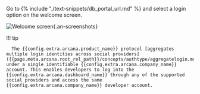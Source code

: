  Go to {% include "./text-snippets/db_portal_url.md" %} and select a login option on the welcome screen.

![Welcome screen](/img/an_db_welcome.png){.an-screenshots}

!!! tip
    
      The {{config.extra.arcana.product_name}} protocol [aggregates multiple login identities across social providers]({{page.meta.arcana.root_rel_path}}/concepts/authtype/aggregatelogin.md) under a single identifiable {{config.extra.arcana.company_name}} account. This enables developers to log into the {{config.extra.arcana.dashboard_name}} through any of the supported social providers and access the same {{config.extra.arcana.company_name}} developer account.
